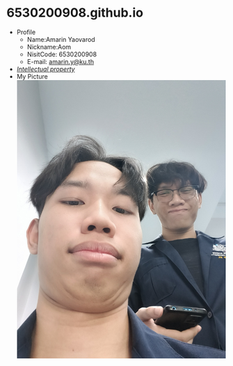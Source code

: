 # 6530200908.github.io
- Profile
  -  Name:Amarin Yaovarod
  -  Nickname:Aom
  -  NisitCode: 6530200908
  -  E-mail: amarin.y@ku.th
- *[Intellectual property](https://6530200908.github.io/intellectual_property)*
- My Picture
  ![alt text](picture1.jpg)
